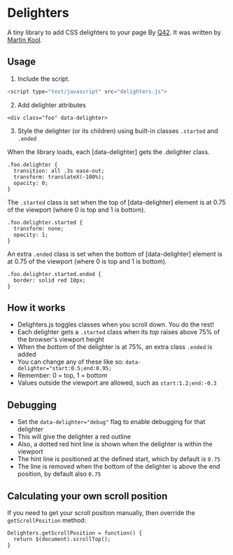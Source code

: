 Delighters
==========

A tiny library to add CSS delighters to your page 
By [Q42](http://q42.com).
It was written by [Martin Kool](http://twitter.com/mrtnkl).

Usage
---
1. Include the script.
``` js
<script type="text/javascript" src="delighters.js">
```
2. Add delighter attributes
```
<div class="foo" data-delighter>
```
3. Style the delighter (or its children) using built-in classes `.started` and `.ended`

When the library loads, each [data-delighter] gets the .delighter class.
```
.foo.delighter {
  transition: all .3s ease-out;
  transform: translateX(-100%);
  opacity: 0;
}
```
The `.started` class is set when the top of [data-delighter] element is at 0.75 of the viewport (where 0 is top and 1 is bottom).
```
.foo.delighter.started {
  transform: none;
  opacity: 1;
}
```
An extra `.ended` class is set when the bottom of [data-delighter] element is at 0.75 of the viewport (where 0 is top and 1 is bottom).
```
.foo.delighter.started.ended {
  border: solid red 10px;
}
```
How it works
---
* Delighters.js toggles classes when you scroll down. You do the rest!
* Each delighter gets a `.started` class when its *top* raises above 75% of the browser's viewport height
* When the *bottom* of the delighter is at 75%, an extra class `.ended` is added
* You can change any of these like so: `data-delighter="start:0.5;end:0.95;`
* Remember: 0 = top, 1 = bottom
* Values outside the viewport are allowed, such as `start:1.2;end:-0.3`

Debugging
---
* Set the `data-delighter="debug"` flag to enable debugging for that delighter
* This will give the delighter a red outline
* Also, a dotted red hint line is shown when the delighter is within the viewport
* The hint line is positioned at the defined start, which by default is `0.75`
* The line is removed when the bottom of the delighter is above the end position, by default also `0.75`

Calculating your own scroll position
---
If you need to get your scroll position manually, then override the `getScrollPosition` method:
```
Delighters.getScrollPosition = function() { 
  return $(document).scrollTop(); 
}
```
